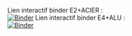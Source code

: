 Lien interactif binder E2+ACIER :  
[![Binder](https://mybinder.org/badge.svg)](https://mybinder.org/v2/gh/ECaMorlaix-TSI-1718/RDM/master?filepath=Jean-Marie%2FE2%2BACIER.ipynb)
Lien interactif binder E4+ALU :  
[![Binder](https://mybinder.org/badge.svg)](https://mybinder.org/v2/gh/ECaMorlaix-TSI-1718/RDM/master?filepath=Jean-Marie%2FE4%2BALU.ipynb)
